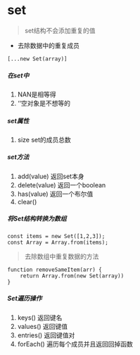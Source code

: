 # set
> set结构不会添加重复的值
* 去除数据中的重复成员
```
[...new Set(array)]
```
##### 在set中
1. NAN是相等得
2. ‘‘空对象是不想等的

##### set属性
1. size set的成员总数

##### set方法
1. add(value) 返回set本身
2. delete(value) 返回一个boolean
3. has(value) 返回一个布尔值
4. clear()

##### 将Set结构转换为数组
```
const items = new Set([1,2,3]);
const Array = Array.from(items);
```
> 去除数组中重复数据的方法
```
function removeSameItem(arr) {
    return Array.from(new Set(array))
}
```

##### Set遍历操作
1. keys() 返回键名
2. values() 返回键值
3. entries() 返回键值对
4. forEach() 遍历每个成员并且返回回掉函数


